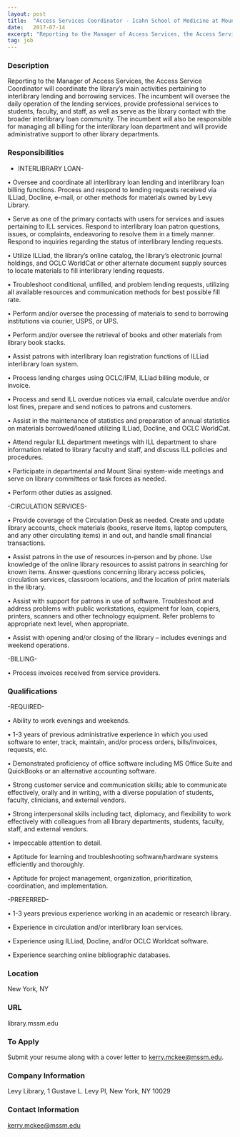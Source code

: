 ```yaml
---
layout: post
title:  "Access Services Coordinator - Icahn School of Medicine at Mount Sinai"
date:   2017-07-14
excerpt: "Reporting to the Manager of Access Services, the Access Service Coordinator will coordinate the library’s main activities pertaining to interlibrary lending and borrowing services. The incumbent will oversee the daily operation of the lending services, provide professional services to students, faculty, and staff, as well as serve as the library..."
tag: job
---
```


### Description   

Reporting to the Manager of Access Services, the Access Service Coordinator will coordinate the library’s main activities pertaining to interlibrary lending and borrowing services. The incumbent will oversee the daily operation of the lending services, provide professional services to students, faculty, and staff, as well as serve as the library contact with the broader interlibrary loan community. The incumbent will also be responsible for managing all billing for the interlibrary loan department and will provide administrative support to other library departments.  


### Responsibilities   

- INTERLIBRARY LOAN-

•  Oversee and coordinate all interlibrary loan lending and interlibrary loan billing functions. Process and respond to lending requests received via ILLiad, Docline, e-mail, or other methods for materials owned by Levy Library.

•  Serve as one of the primary contacts with users for services and issues pertaining to ILL services. Respond to interlibrary loan patron questions, issues, or complaints, endeavoring to resolve them in a timely manner. Respond to inquiries regarding the status of interlibrary lending requests.

•  Utilize ILLiad, the library’s online catalog, the library’s electronic journal holdings, and OCLC WorldCat or other alternate document supply sources to locate materials to fill interlibrary lending requests.

•  Troubleshoot conditional, unfilled, and problem lending requests, utilizing all available resources and communication methods for best possible fill rate.

•  Perform and/or oversee the processing of materials to send to borrowing institutions via courier, USPS, or UPS.

•  Perform and/or oversee the retrieval of books and other materials from library book stacks.

•  Assist patrons with interlibrary loan registration functions of ILLiad interlibrary loan system.

•  Process lending charges using OCLC/IFM, ILLiad billing module, or invoice.

•  Process and send ILL overdue notices via email, calculate overdue and/or lost fines, prepare and send notices to patrons and customers.

•  Assist in the maintenance of statistics and preparation of annual statistics on materials borrowed/loaned utilizing ILLiad, Docline, and OCLC WorldCat.

•  Attend regular ILL department meetings with ILL department to share information related to library faculty and staff, and discuss ILL policies and procedures.

•  Participate in departmental and Mount Sinai system-wide meetings and serve on library committees or task forces as needed.

•  Perform other duties as assigned.

-CIRCULATION SERVICES-

•  Provide coverage of the Circulation Desk as needed. Create and update library accounts, check materials (books, reserve items, laptop computers, and any other circulating items) in and out, and handle small financial transactions.

•  Assist patrons in the use of resources in-person and by phone. Use knowledge of the online library resources to assist patrons in searching for known items. Answer questions concerning library access policies, circulation services, classroom locations, and the location of print materials in the library.

•  Assist with support for patrons in use of software. Troubleshoot and address problems with public workstations, equipment for loan, copiers, printers, scanners and other technology equipment. Refer problems to appropriate next level, when appropriate.

•  Assist with opening and/or closing of the library – includes evenings and weekend operations.

-BILLING-

•  Process invoices received from service providers.



### Qualifications   

-REQUIRED-

•  Ability to work evenings and weekends.

•  1-3 years of previous administrative experience in which you used software to enter, track, maintain, and/or process orders, bills/invoices, requests, etc.

•  Demonstrated proficiency of office software including MS Office Suite and QuickBooks or an alternative accounting software.

•  Strong customer service and communication skills; able to communicate effectively, orally and in writing, with a diverse population of students, faculty, clinicians, and external vendors.

•  Strong interpersonal skills including tact, diplomacy, and flexibility to work effectively with colleagues from all library departments, students, faculty, staff, and external vendors.

•  Impeccable attention to detail.

•  Aptitude for learning and troubleshooting software/hardware systems efficiently and thoroughly.

•  Aptitude for project management, organization, prioritization, coordination, and implementation.

-PREFERRED- 

• 	1-3 years previous experience working in an academic or research library.

• 	Experience in circulation and/or interlibrary loan services.

• 	Experience using ILLiad, Docline, and/or OCLC Worldcat software. 

• 	Experience searching online bibliographic databases.





### Location   

New York, NY


### URL   

library.mssm.edu

### To Apply   

Submit your resume along with a cover letter to kerry.mckee@mssm.edu.


### Company Information   

Levy Library, 1 Gustave L. Levy Pl, New York, NY 10029


### Contact Information   

kerry.mckee@mssm.edu

